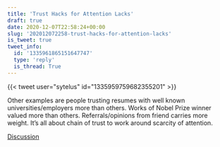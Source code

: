 ```yaml
---
title: 'Trust Hacks for Attention Lacks'
draft: true
date: 2020-12-07T22:58:24+00:00
slug: '202012072258-trust-hacks-for-attention-lacks'
is_tweet: true
tweet_info:
  id: '1335961865151647747'
  type: 'reply'
  is_thread: True
---
```




{{< tweet user="sytelus" id="1335959759682355201" >}}

Other examples are people trusting resumes with well known universities/employers more than others. Works of Nobel Prize winner valued more than others. Referrals/opinions from friend carries more weight. It’s all about chain of trust to work around scarcity of attention.

[Discussion](https://x.com/sytelus/status/1335961865151647747)
